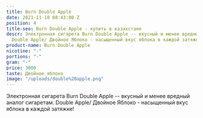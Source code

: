 ```yaml
---
title: Burn Double Apple
date: 2021-11-10 08:43:00 Z
position: 4
title-seo: Burn Double Apple - купить в казахстане
descr: Электронная сигарета Burn Double Apple -- вкусный и менее вредный аналог сигаретам.
  Double Apple/ Двойное Яблоко - насыщенный вкус яблока в каждой затяжке!
product-name: Burn Double Apple
nicotine: "-"
portions: "-"
gram: "-"
price: 3000
taste: Двойное яблоко
image: "/uploads/double%20apple.png"
---
```


Электронная сигарета Burn Double Apple -- вкусный и менее вредный аналог сигаретам. Double Apple/ Двойное Яблоко - насыщенный вкус яблока в каждой затяжке!